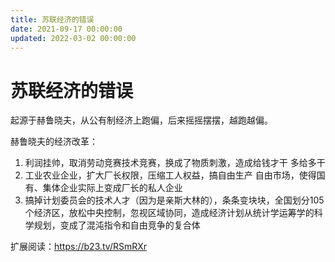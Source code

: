 ```yaml
---
title: 苏联经济的错误
date: 2021-09-17 00:00:00
updated: 2022-03-02 00:00:00
---
```


# 苏联经济的错误

起源于赫鲁晓夫，从公有制经济上跑偏，后来摇摇摆摆，越跑越偏。

赫鲁晓夫的经济改革：
1. 利润挂帅，取消劳动竞赛技术竞赛，换成了物质刺激，造成给钱才干 多给多干
2. 工业农业企业，扩大厂长权限，压缩工人权益，搞自由生产 自由市场，使得国有、集体企业实际上变成厂长的私人企业
3. 搞掉计划委员会的技术人才（因为是亲斯大林的），条条变块块，全国划分105个经济区，放松中央控制，忽视区域协同，造成经济计划从统计学运筹学的科学规划，变成了混沌指令和自由竞争的复合体

扩展阅读：https://b23.tv/RSmRXr
